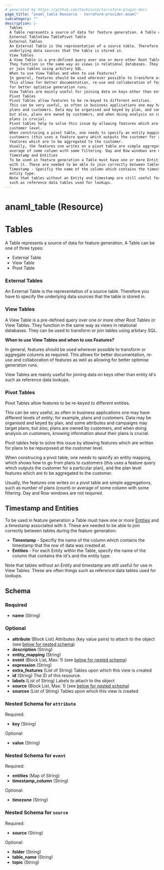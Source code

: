 ```yaml
---
# generated by https://github.com/hashicorp/terraform-plugin-docs
page_title: "anaml_table Resource - terraform-provider-anaml"
subcategory: ""
description: |-
  Tables
  A Table represents a source of data for feature generation. A Table can be one of three types:
  External TableView TablePivot Table
  External Tables
  An External Table is the representation of a source table. Therefore you have to specify the
  underlying data sources that the table is stored in.
  View Tables
  A View Table is a pre-defined query over one or more other Root Tables or View Tables.
  They function in the same way as views in relational databases. They can be used to transform
  or join tables using arbitary SQL.
  When to use View Tables and when to use Features?
  In general, features should be used wherever possible to transform or aggregate columns as required.
  This allows for better documentation, re-use and collaboration of features as well as allowing
  for better optimise generation runs.
  View Tables are mainly useful for joining data on keys other than entity id's such as reference data lookups.
  Pivot Tables
  Pivot Tables allow features to be re-keyed to different entities.
  This can be very useful, as often in business applications one may have different levels of entity; for example,
  plans and customers. Data may be organised and keyed by plan, and some attributes and campaigns may target plans;
  but also, plans are owned by customers, and when doing analysis on customers, knowing information about their
  plans is crucial.
  Pivot tables help to solve this issue by allowing features which are written for plans to be repurposed at the
  customer level.
  When construcing a pivot table, one needs to specify an entity mapping, which shows how to go from plans to
  customers (this uses a feature query which outputs the customer for a particular plan), and the plan level
  features which are to be aggregated to the customer.
  Usually, the features one writes on a pivot table are simple aggregations, such as number of plans (count) or
  average of some column with some filtering. Day and Row windows are not required.
  Timestamp and Entities
  To be used in feature generation a Table must have one or more Entities and a timestamp associated
  with it. These are needed to be able to join correctly between tables during the feature generation:
  Timestamp - Specifiy the name of the column which contains the timestamp that the row of data was created at.Entities - For each Entity within the Table, specify the name of the column that contains the id's and the
  entity type.
  Note that tables without an Entity and timestamp are still useful for use in View Tables. These are often things
  such as reference data tables used for lookups.
---
```


# anaml_table (Resource)

# Tables

A Table represents a source of data for feature generation. A Table can be one of three types:

- External Table
- View Table
- Pivot Table

### External Tables

An External Table is the representation of a source table. Therefore you have to specify the
underlying data sources that the table is stored in.

### View Tables

A View Table is a pre-defined query over one or more other Root Tables or View Tables.
They function in the same way as views in relational databases. They can be used to transform
or join tables using arbitary SQL.

**When to use View Tables and when to use Features?**

In general, features should be used wherever possible to transform or aggregate columns as required.
This allows for better documentation, re-use and collaboration of features as well as allowing
for better optimise generation runs.

View Tables are mainly useful for joining data on keys other than entity id's such as reference data lookups.


### Pivot Tables

Pivot Tables allow features to be re-keyed to different entities.

This can be very useful, as often in business applications one may have different levels of entity; for example,
plans and customers. Data may be organised and keyed by plan, and some attributes and campaigns may target plans;
but also, plans are owned by customers, and when doing analysis on customers, knowing information about their
plans is crucial.

Pivot tables help to solve this issue by allowing features which are written for plans to be repurposed at the
customer level.

When construcing a pivot table, one needs to specify an entity mapping, which shows how to go from plans to
customers (this uses a feature query which outputs the customer for a particular plan), and the plan level
features which are to be aggregated to the customer.

Usually, the features one writes on a pivot table are simple aggregations, such as number of plans (count) or
average of some column with some filtering. Day and Row windows are not required.


## Timestamp and Entities

To be used in feature generation a Table must have one or more [Entities](/entities) and a timestamp associated
with it. These are needed to be able to join correctly between tables during the feature generation:

* **Timestamp** - Specifiy the name of the column which contains the timestamp that the row of data was created at.
* **Entities** - For each Entity within the Table, specify the name of the column that contains the id's and the
entity type.

Note that tables without an Entity and timestamp are still useful for use in View Tables. These are often things
such as reference data tables used for lookups.



<!-- schema generated by tfplugindocs -->
## Schema

### Required

- **name** (String)

### Optional

- **attribute** (Block List) Attributes (key value pairs) to attach to the object (see [below for nested schema](#nestedblock--attribute))
- **description** (String)
- **entity_mapping** (String)
- **event** (Block List, Max: 1) (see [below for nested schema](#nestedblock--event))
- **expression** (String)
- **extra_features** (List of String) Tables upon which this view is created
- **id** (String) The ID of this resource.
- **labels** (List of String) Labels to attach to the object
- **source** (Block List, Max: 1) (see [below for nested schema](#nestedblock--source))
- **sources** (List of String) Tables upon which this view is created

<a id="nestedblock--attribute"></a>
### Nested Schema for `attribute`

Required:

- **key** (String)

Optional:

- **value** (String)


<a id="nestedblock--event"></a>
### Nested Schema for `event`

Required:

- **entities** (Map of String)
- **timestamp_column** (String)

Optional:

- **timezone** (String)


<a id="nestedblock--source"></a>
### Nested Schema for `source`

Required:

- **source** (String)

Optional:

- **folder** (String)
- **table_name** (String)
- **topic** (String)



